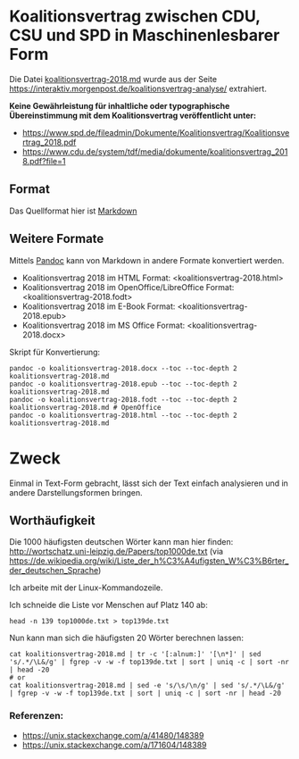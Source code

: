 # Koalitionsvertrag zwischen CDU, CSU und SPD in Maschinenlesbarer Form

Die Datei [koalitionsvertrag-2018.md](koalitionsvertrag-2018.md) wurde aus der Seite <https://interaktiv.morgenpost.de/koalitionsvertrag-analyse/> extrahiert.

**Keine Gewährleistung für inhaltliche oder typographische Übereinstimmung mit dem Koalitionsvertrag veröffentlicht unter:**

- <https://www.spd.de/fileadmin/Dokumente/Koalitionsvertrag/Koalitionsvertrag_2018.pdf>
- <https://www.cdu.de/system/tdf/media/dokumente/koalitionsvertrag_2018.pdf?file=1>

## Format

Das Quellformat hier ist [Markdown](https://de.wikipedia.org/wiki/Markdown)

## Weitere Formate

Mittels [Pandoc](https://de.wikipedia.org/wiki/Pandoc) kann von Markdown in andere Formate konvertiert werden.

- Koalitionsvertrag 2018 im HTML Format: <koalitionsvertrag-2018.html>
- Koalitionsvertrag 2018 im OpenOffice/LibreOffice Format: <koalitionsvertrag-2018.fodt>
- Koalitionsvertrag 2018 im E-Book Format: <koalitionsvertrag-2018.epub>
- Koalitionsvertrag 2018 im MS Office Format: <koalitionsvertrag-2018.docx>

Skript für Konvertierung:

```
pandoc -o koalitionsvertrag-2018.docx --toc --toc-depth 2 koalitionsvertrag-2018.md 
pandoc -o koalitionsvertrag-2018.epub --toc --toc-depth 2 koalitionsvertrag-2018.md 
pandoc -o koalitionsvertrag-2018.fodt --toc --toc-depth 2 koalitionsvertrag-2018.md # OpenOffice
pandoc -o koalitionsvertrag-2018.html --toc --toc-depth 2 koalitionsvertrag-2018.md
```


# Zweck

Einmal in Text-Form gebracht, lässt sich der Text einfach analysieren und in andere Darstellungsformen bringen.

## Worthäufigkeit

Die 1000 häufigsten deutschen Wörter kann man hier finden: <http://wortschatz.uni-leipzig.de/Papers/top1000de.txt> (via <https://de.wikipedia.org/wiki/Liste_der_h%C3%A4ufigsten_W%C3%B6rter_der_deutschen_Sprache>)

Ich arbeite mit der Linux-Kommandozeile.

Ich schneide die Liste vor Menschen auf Platz 140 ab:

```
head -n 139 top1000de.txt > top139de.txt
```

Nun kann man sich die häufigsten 20 Wörter berechnen lassen:

```
cat koalitionsvertrag-2018.md | tr -c '[:alnum:]' '[\n*]' | sed 's/.*/\L&/g' | fgrep -v -w -f top139de.txt | sort | uniq -c | sort -nr | head -20
# or
cat koalitionsvertrag-2018.md | sed -e 's/\s/\n/g' | sed 's/.*/\L&/g' | fgrep -v -w -f top139de.txt | sort | uniq -c | sort -nr | head -20
```

### Referenzen:

- <https://unix.stackexchange.com/a/41480/148389>
- <https://unix.stackexchange.com/a/171604/148389>
